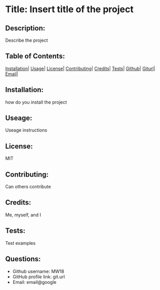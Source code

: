 
  
  # Title:  Insert title of the project
  
  ## Description: 
  Describe the project 
  
  ## Table of Contents: 
  [Installation](#installation)|
  [Usage](#usage)|
  [License](#license)|
  [Contributing](#contributing)|
  [Credits](#credits)|
  [Tests](#tests)|
  [Github](#github)|
  [Giturl](#giturl)|
  [Email](#email)|

  ## Installation: 
  how do you install the project 

  ## Useage: 
  Useage instructions

  ## License: 
  MIT

  ## Contributing: 
  Can others contribute 
  
  ## Credits: 
  Me, myself, and I

  ## Tests: 
  Test examples

  ## Questions: 
  - Github username: MW18
  - GitHub profile link: git.url
  - Email: email@google
  
  